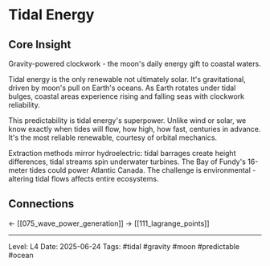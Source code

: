 # Tidal Energy

## Core Insight
Gravity-powered clockwork - the moon's daily energy gift to coastal waters.

Tidal energy is the only renewable not ultimately solar. It's gravitational, driven by moon's pull on Earth's oceans. As Earth rotates under tidal bulges, coastal areas experience rising and falling seas with clockwork reliability.

This predictability is tidal energy's superpower. Unlike wind or solar, we know exactly when tides will flow, how high, how fast, centuries in advance. It's the most reliable renewable, courtesy of orbital mechanics.

Extraction methods mirror hydroelectric: tidal barrages create height differences, tidal streams spin underwater turbines. The Bay of Fundy's 16-meter tides could power Atlantic Canada. The challenge is environmental - altering tidal flows affects entire ecosystems.

## Connections
← [[075_wave_power_generation]]
→ [[111_lagrange_points]]

---
Level: L4
Date: 2025-06-24
Tags: #tidal #gravity #moon #predictable #ocean